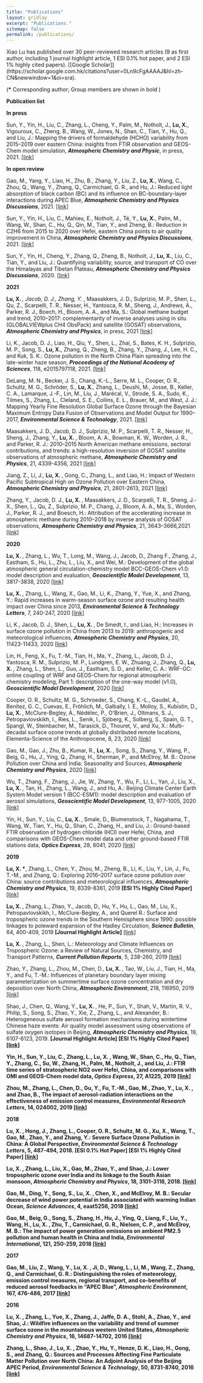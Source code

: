 ```yaml
---
title: "Publications"
layout: gridlay
excerpt: "Publications."
sitemap: false
permalink: /publications/
---
```



<p></p>
Xiao Lu has published over 30 peer-reviewed research articles (9 as first author, including 1 journal highlight article, 1 ESI 0.1% hot paper, and 2 ESI 1% highly cited papers). [[Google Scholar]](https://scholar.google.com.hk/citations?user=0Ln9cFgAAAAJ&hl=zh-CN&newwindow=1&oi=sra).

(<b>*</b> Corresponding author; Group members are shown in bold )

**Publication list**
<p></p>

**In press**

Sun, Y., Yin, H., Liu, C., Zhang, L., Cheng, Y., Palm, M., Notholt, J., <b>Lu, X.</b>, Vigouroux, C., Zheng, B., Wang, W., Jones, N., Shan, C., Tian, Y., Hu, Q., and Liu, J.: Mapping the drivers of formaldehyde (HCHO) variability from 2015–2019 over eastern China: insights from FTIR observation and GEOS-Chem model simulation, <b><em>Atmospheric Chemistry and Physic</em></b>, in press, 2021. [[link]](https://acp.copernicus.org/articles/21/4339/2021/)

**In open review**

Gao, M., Yang, Y., Liao, H., Zhu, B., Zhang, Y., Liu, Z., <b>Lu, X.</b>, Wang, C., Zhou, Q., Wang, Y., Zhang, Q., Carmichael, G. R., and Hu, J.: Reduced light absorption of black carbon (BC) and its influence on BC-boundary-layer interactions during APEC Blue, <b><em>Atmospheric Chemistry and Physics Discussions</em></b>, 2021. [[link]](https://acp.copernicus.org/preprints/acp-2021-170/)

Sun, Y., Yin, H., Liu, C., Mahieu, E., Notholt, J., Té, Y., <b>Lu, X.</b>, Palm, M., Wang, W., Shan, C., Hu, Q., Qin, M., Tian, Y., and Zheng, B.: Reduction in C2H6  from 2015 to 2020 over Hefei, eastern China  points to air quality improvement in China, <b><em>Atmospheric Chemistry and Physics Discussions</em></b>, 2021. [[link]](https://acp.copernicus.org/preprints/acp-2021-13/)

Sun, Y., Yin, H., Cheng, Y., Zhang, Q., Zheng, B., Notholt, J., <b>Lu, X.</b>, Liu, C., Tian, Y., and Liu, J.: Quantifying variability, source, and transport of CO over the Himalayas and Tibetan Plateau, <b><em>Atmospheric Chemistry and Physics Discussions</em></b>, 2020. [[link]](https://acp.copernicus.org/preprints/acp-2020-810/)

**2021**

<b>Lu, X. *</b>, Jacob, D. J., Zhang, Y.<b>*</b> , Maasakkers, J. D., Sulprizio, M. P., Shen, L., Qu, Z., Scarpelli, T. R., Nesser, H., Yantosca, R. M., Sheng, J., Andrews, A., Parker, R. J., Boech, H., Bloom, A. A., and Ma, S.: Global methane budget and trend, 2010–2017: complementarity of inverse analyses using in situ (GLOBALVIEWplus CH4 ObsPack) and satellite (GOSAT) observations, <b><em>Atmospheric Chemistry and Physics</em></b>, in press, 2021 [[link]](https://acp.copernicus.org/preprints/acp-2020-775/)

Li, K., Jacob, D. J., Liao, H., Qiu, Y., Shen, L., Zhai, S., Bates, K. H., Sulprizio, M. P., Song, S., <b>Lu, X.</b>, Zhang, Q., Zheng, B., Zhang, Y., Zhang, J., Lee, H. C., and Kuk, S. K.: Ozone pollution in the North China Plain spreading into the late-winter haze season, <b><em>Proceedings of the National Academy of Sciences</em></b>, 118, e2015797118, 2021. [[link]](https://www.pnas.org/content/118/10/e2015797118)

DeLang, M. N., Becker, J. S., Chang, K.-L., Serre, M. L., Cooper, O. R., Schultz, M. G., Schröder, S., <b>Lu, X.</b>, Zhang, L., Deushi, M., Josse, B., Keller, C. A., Lamarque, J.-F., Lin, M., Liu, J., Marécal, V., Strode, S. A., Sudo, K., Tilmes, S., Zhang, L., Cleland, S. E., Collins, E. L., Brauer, M., and West, J. J.: Mapping Yearly Fine Resolution Global Surface Ozone through the Bayesian Maximum Entropy Data Fusion of Observations and Model Output for 1990–2017, <b><em>Environmental Science & Technology</em></b>, 2021. [[link]](https://pubs.acs.org/doi/10.1021/acs.est.0c07742)

Maasakkers, J. D., Jacob, D. J., Sulprizio, M. P., Scarpelli, T. R., Nesser, H., Sheng, J., Zhang, Y., <b>Lu, X. </b>, Bloom, A. A., Bowman, K. W., Worden, J. R., and Parker, R. J.: 2010–2015 North American methane emissions, sectoral contributions, and trends: a high-resolution inversion of GOSAT satellite observations of atmospheric methane, <b><em>Atmospheric Chemistry and Physics</em></b>, 21, 4339-4356, 2021 [[link]](https://acp.copernicus.org/preprints/acp-2020-915/)

Jiang, Z., Li, J., <b>Lu, X. </b>, Gong, C., Zhang, L., and Liao, H.: Impact of Western Pacific Subtropical High on Ozone Pollution over Eastern China, <b><em>Atmospheric Chemistry and Physics</em></b>, 21, 2601-2613, 2021 [[link]](https://acp.copernicus.org/articles/21/2601/2021/)

Zhang, Y., Jacob, D. J., <b>Lu, X. </b>, Maasakkers, J. D., Scarpelli, T. R., Sheng, J.-X., Shen, L., Qu, Z., Sulprizio, M. P., Chang, J., Bloom, A. A., Ma, S., Worden, J., Parker, R. J., and Boesch, H.: Attribution of the accelerating increase in atmospheric methane during 2010–2018 by inverse analysis of GOSAT observations, <b><em>Atmospheric Chemistry and Physics</em></b>, 21, 3643–3666,2021 [[link]](https://acp.copernicus.org/articles/21/3643/2021/acp-21-3643-2021.html)

**2020**

<b>Lu, X. </b>, Zhang, L., Wu, T., Long, M., Wang, J., Jacob, D., Zhang F., Zhang, J., Eastham, S., Hu, L., Zhu, L., Liu, X., and Wei, M.: Development of the global atmospheric general circulation-chemistry model BCC-GEOS-Chem v1.0: model description and evaluation, <b><em>Geoscientific Model Development</em></b>, 13, 3817-3838, 2020 [[link]](https://gmd.copernicus.org/articles/13/3817/2020/gmd-13-3817-2020.html)

<b>Lu, X. </b>, Zhang, L., Wang, X., Gao, M., Li, K., Zhang, Y., Yue, X., and Zhang, Y.: Rapid increases in warm-season surface ozone and resulting health impact over China since 2013, <b><em>Environmental Science & Technology Letters</em></b>, 7, 240-247, 2020 [[link]](https://pubs.acs.org/doi/10.1021/acs.estlett.0c00171)

Li, K., Jacob, D. J., Shen, L., <b>Lu, X. </b>, De Smedt, I., and Liao, H.: Increases in surface ozone pollution in China from 2013 to 2019: anthropogenic and meteorological influences, <b><em>Atmospheric Chemistry and Physics</em></b>, 20, 11423-11433, 2020 [[link]](https://acp.copernicus.org/articles/20/11423/2020/acp-20-11423-2020.html)

Lin, H., Feng, X., Fu, T.-M., Tian, H., Ma, Y., Zhang, L., Jacob, D. J., Yantosca, R. M., Sulprizio, M. P., Lundgren, E. W., Zhuang, J., Zhang, Q., <b>Lu, X. </b>, Zhang, L., Shen, L., Guo, J., Eastham, S. D., and Keller, C. A.: WRF-GC: online coupling of WRF and GEOS-Chem for regional atmospheric chemistry modeling, Part 1: description of the one-way model (v1.0), <b><em>Geoscientific Model Development</em></b>, 2020 [[link]](https://gmd.copernicus.org/articles/13/3241/2020/gmd-13-3241-2020-discussion.html)

Cooper, O. R., Schultz, M. G., Schroeder, S., Chang, K.-L., Gaudel, A., Benítez, G. C., Cuevas, E., Fröhlich, M., Galbally, I. E., Molloy, S., Kubistin, D., <b>Lu, X. </b>, McClure-Begley, A., Nédélec, P., O'Brien, J., Oltmans, S. J., Petropavlovskikh, I., Ries, L., Senik, I., Sjöberg, K., Solberg, S., Spain, G. T., Spangl, W., Steinbacher, M., Tarasick, D., Thouret, V., and Xu, X.: Multi-decadal surface ozone trends at globally distributed remote locations, Elementa-Science of the Anthropocene, 8, 23, 2020 [[link]](https://online.ucpress.edu/elementa/article/doi/10.1525/elementa.420/112772/Multi-decadal-surface-ozone-trends-at-globally)

Gao, M., Gao, J., Zhu, B., Kumar, R., <b>Lu, X. </b>, Song, S., Zhang, Y., Wang, P., Beig, G., Hu, J., Ying, Q., Zhang, H., Sherman, P., and McElroy, M. B.: Ozone Pollution over China and India: Seasonality and Sources, <b><em>Atmospheric Chemistry and Physics</em></b>, 2020 [[link]](https://acp.copernicus.org/articles/20/4399/2020/)

Wu, T., Zhang, F., Zhang, J., Jie, W., Zhang, Y., Wu, F., Li, L., Yan, J., Liu, X., <b>Lu, X. </b>, Tan, H., Zhang, L., Wang, J., and Hu, A.: Beijing Climate Center Earth System Model version 1 (BCC-ESM1): model description and evaluation of aerosol simulations, <b><em>Geoscientific Model Development</em></b>, 13, 977-1005, 2020 [[link]](https://gmd.copernicus.org/articles/13/977/2020/)

Yin, H., Sun, Y., Liu, C., <b>Lu, X. </b>, Smale, D., Blumenstock, T., Nagahama, T., Wang, W., Tian, Y., Hu, Q., Shan, C., Zhang, H., and Liu, J.: Ground-based FTIR observation of hydrogen chloride (HCl) over Hefei, China, and comparisons with GEOS-Chem model data and other ground-based FTIR stations data, <b><em>Optics Express</em></b>, 28, 8041, 2020 [[link]](https://doi.org/10.1364/OE.384377)

**2019**

<b>Lu, X. *</b>, Zhang, L., Chen, Y., Zhou, M., Zheng, B., Li, K., Liu, Y., Lin, J., Fu, T.-M., and Zhang, Q.: Exploring 2016–2017 surface ozone pollution over China: source contributions and meteorological influences, <b><em>Atmospheric Chemistry and Physics</em></b>, 19, 8339-8361, 2019 <b>[ESI 1% Highly Cited Paper]</b> [[link]](https://acp.copernicus.org/articles/19/8339/2019/acp-19-8339-2019.html)

<b>Lu, X. </b>, Zhang, L., Zhao, Y., Jacob, D., Hu, Y., Hu, L., Gao, M., Liu, X., Petropavlovskikh, I., McClure-Begley, A., and Querel R.: Surface and tropospheric ozone trends in the Southern Hemisphere since 1990: possible linkages to poleward expansion of the Hadley Circulation, <b><em>Science Bulletin</em></b>, 64, 400-409, 2019 <b>[Journal Highlight Article]</b> [[link]](https://doi.org/10.1016/j.scib.2018.12.021)

<b>Lu, X. </b>, Zhang, L., Shen, L.: Meteorology and Climate Influences on Tropospheric Ozone: a Review of Natural Sources, Chemistry, and Transport Patterns, <b><em>Current Pollution Reports</em></b>, 5, 238-260, 2019 [[link]](https://link.springer.com/article/10.1007%2Fs40726-019-00118-3)

Zhao, Y., Zhang, L., Zhou, M., Chen, D., <b>Lu, X. </b>, Tao, W., Liu, J., Tian, H., Ma, Y., and Fu, T.-M.: Influences of planetary boundary layer mixing parameterization on summertime surface ozone concentration and dry deposition over North China, <b><em>Atmospheric Environment</em></b>, 218, 116950, 2019 [[link]](https://www.sciencedirect.com/science/article/abs/pii/S1352231019305898)

Shao, J., Chen, Q., Wang, Y., <b>Lu, X. </b>, He, P., Sun, Y., Shah, V., Martin, R. V., Philip, S., Song, S., Zhao, Y., Xie, Z., Zhang, L., and Alexander, B.: Heterogeneous sulfate aerosol formation mechanisms during wintertime Chinese haze events: Air quality model assessment using observations of sulfate oxygen isotopes in Beijing, <b><em>Atmospheric Chemistry and Physics</em></b>, 19, 6107-6123, 2019. <b>[Journal Highlight Article] [ESI 1% Highly Cited Paper]<b> [[link]](https://acp.copernicus.org/articles/19/6107/2019/acp-19-6107-2019.html)

Yin, H., Sun, Y., Liu, C., Zhang, L., <b>Lu, X. </b>, Wang, W., Shan, C., Hu, Q., Tian, Y., Zhang, C., Su, W., Zhang, H., Palm, M., Notholt, J., and Liu, J.: FTIR time series of stratospheric NO2 over Hefei, China, and comparisons with OMI and GEOS-Chem model data, <b><em>Optics Express</em></b>, 27, A1225, 2019 [[link]](https://doi.org/10.1364/OE.27.0A1225)

Zhou, M., Zhang, L., Chen, D., Gu, Y., Fu, T.-M., Gao, M., Zhao, Y., <b>Lu, X. </b>, and Zhao, B., The impact of aerosol-radiation interactions on the effectiveness of emission control measures, <b><em>Environmental Research Letters</em></b>, 14, 024002, 2019 [[link]](https://iopscience.iop.org/article/10.1088/1748-9326/aaf27d)

**2018**

<b>Lu, X. </b>, Hong, J., Zhang, L., Cooper, O. R., Schultz, M. G., Xu, X., Wang, T., Gao, M., Zhao, Y., and Zhang, Y.: Severe Surface Ozone Pollution in China: A Global Perspective, <b><em>Environmental Science & Technology Letters</em></b>, 5, 487-494, 2018. <b>[ESI 0.1% Hot Paper] [ESI 1% Highly Cited Paper]</b> [[link]](https://pubs.acs.org/doi/abs/10.1021/acs.estlett.8b00366)

<b>Lu, X. </b>, Zhang, L., Liu, X., Gao, M., Zhao, Y., and Shao, J.: Lower tropospheric ozone over India and its linkage to the South Asian monsoon, <b><em>Atmospheric Chemistry and Physics</em></b>, 18, 3101-3118, 2018. [[link]](https://acp.copernicus.org/articles/18/3101/2018/)

Gao, M., Ding, Y., Song, S., <b>Lu, X. </b>, Chen, X., and McElroy, M. B.: Secular decrease of wind power potential in India associated with warming Indian Ocean, <b><em>Science Advances</em></b>, 4, eaat5256, 2018 [[link]](https://advances.sciencemag.org/content/4/12/eaat5256)

Gao, M., Beig, G., Song, S., Zhang, H., Hu, J., Ying, Q., Liang, F., Liu, Y., Wang, H., <b>Lu, X. </b>, Zhu, T., Carmichael, G. R., Nielsen, C. P., and McElroy, M. B.: The impact of power generation emissions on ambient PM2.5 pollution and human health in China and India, <b><em>Environmental International</em></b>, 121, 250-259, 2018 [[link]](https://www.sciencedirect.com/science/article/pii/S0160412018313369)

**2017**

Gao, M., Liu, Z., Wang, Y., <b>Lu, X. </b>, Ji, D., Wang, L., Li, M., Wang, Z., Zhang, Q., and Carmichael, G. R.: Distinguishing the roles of meteorology, emission control measures, regional transport, and co-benefits of reduced aerosol feedbacks in “APEC Blue”, <b><em>Atmospheric Environment</em></b>, 167, 476-486, 2017 [[link]](https://www.sciencedirect.com/science/article/abs/pii/S1352231017305678)

**2016**

<b>Lu, X. </b>, Zhang, L., Yue, X., Zhang, J., Jaffe, D. A., Stohl, A., Zhao, Y., and Shao, J.: Wildfire influences on the variability and trend of summer surface ozone in the mountainous western United States, <b><em>Atmospheric Chemistry and Physics</em></b>, 16, 14687-14702, 2016 [[link]](https://acp.copernicus.org/articles/16/14687/2016/)

Zhang, L., Shao, J., <b>Lu, X. </b>, Zhao, Y., Hu, Y., Henze, D. K., Liao, H., Gong, S., and Zhang, Q.: Sources and Processes Affecting Fine Particulate Matter Pollution over North China: An Adjoint Analysis of the Beijing APEC Period, <b><em>Environmental Science & Technology</em></b>, 50, 8731-8740, 2016 [[link]](https://pubs.acs.org/doi/abs/10.1021/acs.est.6b03010)

